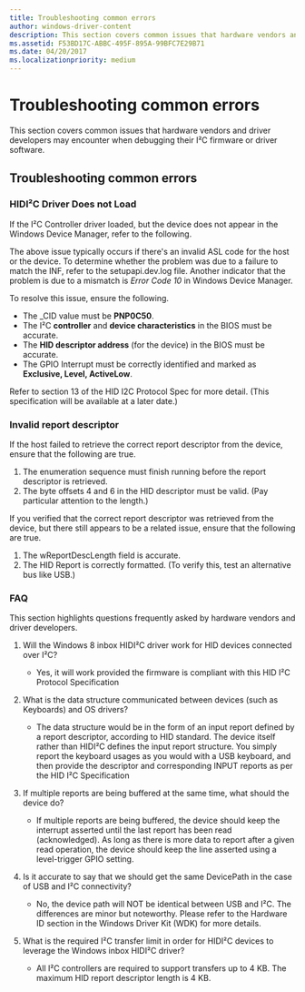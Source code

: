 ```yaml
---
title: Troubleshooting common errors
author: windows-driver-content
description: This section covers common issues that hardware vendors and driver developers may encounter when debugging their I²C firmware or driver software.
ms.assetid: F53BD17C-ABBC-495F-895A-99BFC7E29B71
ms.date: 04/20/2017
ms.localizationpriority: medium
---
```


# Troubleshooting common errors


This section covers common issues that hardware vendors and driver developers may encounter when debugging their I²C firmware or driver software.

## Troubleshooting common errors


### <a href="" id="hidi2c-driver-does-not-load"></a>HIDI²C Driver Does not Load

If the I²C Controller driver loaded, but the device does not appear in the Windows Device Manager, refer to the following.

The above issue typically occurs if there's an invalid ASL code for the host or the device. To determine whether the problem was due to a failure to match the INF, refer to the setupapi.dev.log file. Another indicator that the problem is due to a mismatch is *Error Code 10* in Windows Device Manager.

To resolve this issue, ensure the following.

-   The \_CID value must be **PNP0C50**.
-   The I²C **controller** and **device characteristics** in the BIOS must be accurate.
-   The **HID descriptor address** (for the device) in the BIOS must be accurate.
-   The GPIO Interrupt must be correctly identified and marked as **Exclusive, Level, ActiveLow**.

Refer to section 13 of the HID I2C Protocol Spec for more detail. (This specification will be available at a later date.)

### Invalid report descriptor

If the host failed to retrieve the correct report descriptor from the device, ensure that the following are true.

1.  The enumeration sequence must finish running before the report descriptor is retrieved.
2.  The byte offsets 4 and 6 in the HID descriptor must be valid. (Pay particular attention to the length.)

If you verified that the correct report descriptor was retrieved from the device, but there still appears to be a related issue, ensure that the following are true.

1.  The wReportDescLength field is accurate.
2.  The HID Report is correctly formatted. (To verify this, test an alternative bus like USB.)

### FAQ

This section highlights questions frequently asked by hardware vendors and driver developers.

1.  Will the Windows 8 inbox HIDI²C driver work for HID devices connected over I²C?
    -   Yes, it will work provided the firmware is compliant with this HID I²C Protocol Specification

2.  What is the data structure communicated between devices (such as Keyboards) and OS drivers?
    -   The data structure would be in the form of an input report defined by a report descriptor, according to HID standard. The device itself rather than HIDI²C defines the input report structure. You simply report the keyboard usages as you would with a USB keyboard, and then provide the descriptor and corresponding INPUT reports as per the HID I²C Specification

3.  If multiple reports are being buffered at the same time, what should the device do?
    -   If multiple reports are being buffered, the device should keep the interrupt asserted until the last report has been read (acknowledged). As long as there is more data to report after a given read operation, the device should keep the line asserted using a level-trigger GPIO setting.

4.  Is it accurate to say that we should get the same DevicePath in the case of USB and I²C connectivity?
    -   No, the device path will NOT be identical between USB and I²C. The differences are minor but noteworthy. Please refer to the Hardware ID section in the Windows Driver Kit (WDK) for more details.

5.  What is the required I²C transfer limit in order for HIDI²C devices to leverage the Windows inbox HIDI²C driver?
    -   All I²C controllers are required to support transfers up to 4 KB. The maximum HID report descriptor length is 4 KB.

 

 




